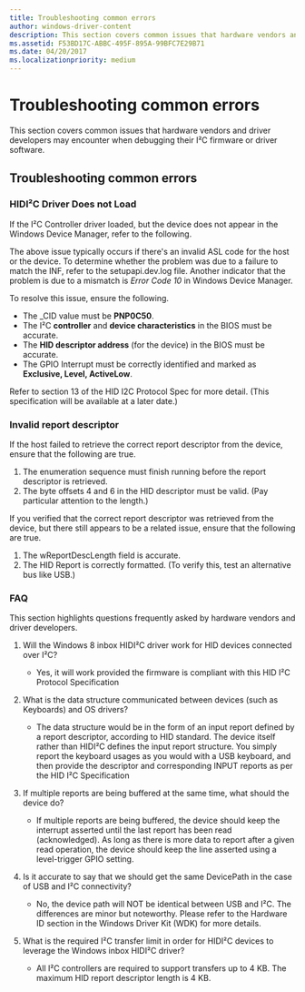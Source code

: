 ```yaml
---
title: Troubleshooting common errors
author: windows-driver-content
description: This section covers common issues that hardware vendors and driver developers may encounter when debugging their I²C firmware or driver software.
ms.assetid: F53BD17C-ABBC-495F-895A-99BFC7E29B71
ms.date: 04/20/2017
ms.localizationpriority: medium
---
```


# Troubleshooting common errors


This section covers common issues that hardware vendors and driver developers may encounter when debugging their I²C firmware or driver software.

## Troubleshooting common errors


### <a href="" id="hidi2c-driver-does-not-load"></a>HIDI²C Driver Does not Load

If the I²C Controller driver loaded, but the device does not appear in the Windows Device Manager, refer to the following.

The above issue typically occurs if there's an invalid ASL code for the host or the device. To determine whether the problem was due to a failure to match the INF, refer to the setupapi.dev.log file. Another indicator that the problem is due to a mismatch is *Error Code 10* in Windows Device Manager.

To resolve this issue, ensure the following.

-   The \_CID value must be **PNP0C50**.
-   The I²C **controller** and **device characteristics** in the BIOS must be accurate.
-   The **HID descriptor address** (for the device) in the BIOS must be accurate.
-   The GPIO Interrupt must be correctly identified and marked as **Exclusive, Level, ActiveLow**.

Refer to section 13 of the HID I2C Protocol Spec for more detail. (This specification will be available at a later date.)

### Invalid report descriptor

If the host failed to retrieve the correct report descriptor from the device, ensure that the following are true.

1.  The enumeration sequence must finish running before the report descriptor is retrieved.
2.  The byte offsets 4 and 6 in the HID descriptor must be valid. (Pay particular attention to the length.)

If you verified that the correct report descriptor was retrieved from the device, but there still appears to be a related issue, ensure that the following are true.

1.  The wReportDescLength field is accurate.
2.  The HID Report is correctly formatted. (To verify this, test an alternative bus like USB.)

### FAQ

This section highlights questions frequently asked by hardware vendors and driver developers.

1.  Will the Windows 8 inbox HIDI²C driver work for HID devices connected over I²C?
    -   Yes, it will work provided the firmware is compliant with this HID I²C Protocol Specification

2.  What is the data structure communicated between devices (such as Keyboards) and OS drivers?
    -   The data structure would be in the form of an input report defined by a report descriptor, according to HID standard. The device itself rather than HIDI²C defines the input report structure. You simply report the keyboard usages as you would with a USB keyboard, and then provide the descriptor and corresponding INPUT reports as per the HID I²C Specification

3.  If multiple reports are being buffered at the same time, what should the device do?
    -   If multiple reports are being buffered, the device should keep the interrupt asserted until the last report has been read (acknowledged). As long as there is more data to report after a given read operation, the device should keep the line asserted using a level-trigger GPIO setting.

4.  Is it accurate to say that we should get the same DevicePath in the case of USB and I²C connectivity?
    -   No, the device path will NOT be identical between USB and I²C. The differences are minor but noteworthy. Please refer to the Hardware ID section in the Windows Driver Kit (WDK) for more details.

5.  What is the required I²C transfer limit in order for HIDI²C devices to leverage the Windows inbox HIDI²C driver?
    -   All I²C controllers are required to support transfers up to 4 KB. The maximum HID report descriptor length is 4 KB.

 

 




